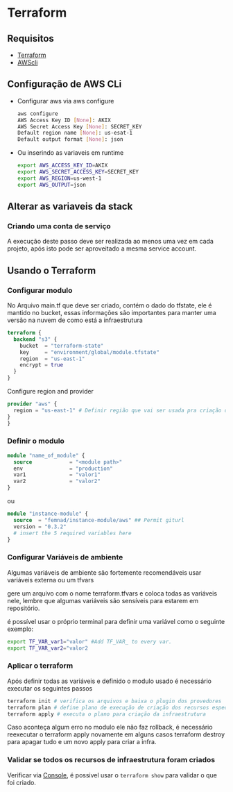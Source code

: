 # Terraform

## Requisitos

* [Terraform](https://www.terraform.io/downloads.html)
* [AWScli](https://docs.aws.amazon.com/pt_br/cli/latest/userguide/install-cliv2.html)

## Configuração de AWS CLi

* Configurar aws via aws configure

  ```sh
  aws configure
  AWS Access Key ID [None]: AKIX
  AWS Secret Access Key [None]: SECRET_KEY
  Default region name [None]: us-esat-1
  Default output format [None]: json
  ```

* Ou inserindo as variaveis em runtime

  ```sh
  export AWS_ACCESS_KEY_ID=AKIX
  export AWS_SECRET_ACCESS_KEY=SECRET_KEY
  export AWS_REGION=us-west-1
  export AWS_OUTPUT=json
  ```

## Alterar as variaveis da stack

### Criando uma conta de serviço

A execução deste passo deve ser realizada ao menos uma vez em cada projeto, após isto pode ser aproveitado a mesma service account.

## Usando o Terraform

### Configurar modulo

No Arquivo main.tf que deve ser criado, contém o dado do tfstate, ele é mantido no bucket, essas informações são importantes para manter uma versão na nuvem de como está a infraestrutura

```terraform
terraform {
  backend "s3" {
    bucket  = "terraform-state"
    key     = "environment/global/module.tfstate"
    region  = "us-east-1"
    encrypt = true
  }
}
```

Configure region and provider

```terraform
provider "aws" {
  region = "us-east-1" # Definir região que vai ser usada pra criação das instancias
}
}
```

### Definir o modulo

```terraform
module "name_of_module" {
  source            = "<module path>"
  env               = "production"
  var1              = "valor1"
  var2              = "valor2"
}
```

ou

```terraform
module "instance-module" {
  source  = "femnad/instance-module/aws" ## Permit giturl
  version = "0.3.2"
  # insert the 5 required variables here
}
```

### Configurar Variáveis de ambiente

Algumas variáveis de ambiente são fortemente recomendáveis usar variáveis externa ou um tfvars

gere um arquivo com o nome terraform.tfvars e coloca todas as variáveis nele, lembre que algumas variáveis são sensíveis para estarem em repositório.

é possível usar o próprio terminal para definir uma variável como o seguinte exemplo:

```sh
export TF_VAR_var1="valor" #Add TF_VAR_ to every var.
export TF_VAR_var2="valor2
```

### Aplicar o terraform

Após definir todas as variáveis e definido o modulo usado é necessário executar os seguintes passos

```sh
terraform init # verifica os arquivos e baixa o plugin dos provedores
terraform plan # define plano de execução de criação dos recursos especificados
terraform apply # executa o plano para criação da infraestrutura
```

Caso aconteça algum erro no modulo ele não faz rollback, é necessário reexecutar o terraform apply novamente em alguns casos terraform destroy para apagar tudo e um novo apply para criar a infra.

### Validar se todos os recursos de infraestrutura foram criados

Verificar via [Console](https://signin.aws.amazon.com/console), é possivel usar o `terraform show` para validar o que foi criado.
